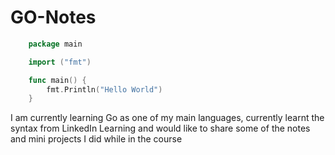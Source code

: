 # GO-Notes

```go
    package main

    import ("fmt")

    func main() {
        fmt.Println("Hello World")
    }
```
I am currently learning Go as one of my main languages, currently learnt the syntax from LinkedIn Learning and would like to share some of the notes and mini projects I did while in the course